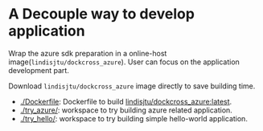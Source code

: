 # A Decouple way to develop application

Wrap the azure sdk preparation in a online-host image(`lindisjtu/dockcross_azure`). User can focus on the application development part.

Download `lindisjtu/dockcross_azure` image directly to save building time.

* [./Dockerfile](./Dockerfile): Dockerfile to build [lindisjtu/dockcross_azure:latest](https://hub.docker.com/r/lindisjtu/dockcross_azure).  
* [./try_azure/](./try_azure): workspace to try building azure related application.  
* [./try_hello/](./try_hello): workspace to try building simple hello-world application.  